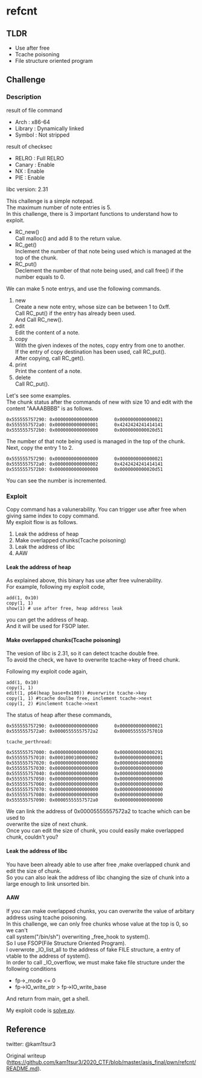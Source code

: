 # refcnt

## TLDR  
* Use after free   
* Tcache poisoning  
* File structure oriented program

## Challenge  
### Description  
result of file command  
* Arch    : x86-64  
* Library : Dynamically linked  
* Symbol  : Not stripped

result of checksec  
* RELRO  : Full RELRO  
* Canary : Enable   
* NX     : Enable  
* PIE    : Enable 

libc version: 2.31

This challenge is a simple notepad.  
The maximum number of note entries is 5.  
In this challenge, there is 3 important functions to understand how to
exploit.  
* RC\_new()    
Call malloc() and add 8 to the return value.  
* RC\_get()    
Inclement the number of that note being used which is managed at the top of
the chunk.  
* RC\_put()    
Declement the number of that note being used, and call free() if the number
equals to 0.  

We can make 5 note entrys, and use the following commands.  

1. new    
Create a new note entry, whose size can be between 1 to 0xff.  
Call RC\_put() if the entry has already been used.  
And Call RC\_new().  
2. edit    
Edit the content of a note.  
3. copy    
With the given indexes of the notes, copy entry from one to another.  
If the entry of copy destination has been used, call RC\_put().  
After copying, call RC\_get().  
4. print    
Print the content of a note.  
5. delete    
Call RC\_put().

Let's see some examples.  
The chunk status after the commands of new with size 10 and edit with the
content "AAAABBBB" is as follows.

```  
0x555555757290: 0x0000000000000000      0x0000000000000021  
0x5555557572a0: 0x0000000000000001      0x4242424241414141  
0x5555557572b0: 0x0000000000000000      0x0000000000020d51  
```  
The number of that note being used is managed in the top of the chunk.  
Next, copy the entry 1 to 2.  
```  
0x555555757290: 0x0000000000000000      0x0000000000000021  
0x5555557572a0: 0x0000000000000002      0x4242424241414141  
0x5555557572b0: 0x0000000000000000      0x0000000000020d51  
```  
You can see the number is incremented.

### Exploit  
Copy command has a valunerability. You can trigger use after free when giving
same index to copy command.  
My exploit flow is as follows.

1. Leak the address of heap    
2. Make overlapped chunks(Tcache poisoning)    
3. Leak the address of libc    
4. AAW

#### Leak the address of heap  
As explained above, this binary has use after free vulnerability.  
For example, following my exploit code,  
```  
add(1, 0x10)  
copy(1, 1)  
show(1) # use after free, heap address leak  
```  
you can get the address of heap.  
And it will be used for FSOP later.

#### Make overlapped chunks(Tcache poisoning)  
The vesion of libc is 2.31, so it can detect tcache double free.  
To avoid the check, we have to overwrite tcache->key of freed chunk.  

Following my exploit code again,  
```  
add(1, 0x10)  
copy(1, 1)  
edit(1, p64(heap_base+0x100)) #overwrite tcache->key  
copy(1, 1) #tcache doulbe free, inclement tcache->next  
copy(1, 2) #inclement tcache->next  
```

The status of heap after these commands,

```  
0x555555757290: 0x0000000000000000      0x0000000000000021  
0x5555557572a0: 0x00005555557572a2      0x0000555555757010

tcache_perthread:

0x555555757000: 0x0000000000000000      0x0000000000000291  
0x555555757010: 0x0001000100000002      0x0000000000000001  
0x555555757020: 0x0000000000000000      0x0000000400000000  
0x555555757030: 0x0000000000000000      0x0000000000000000  
0x555555757040: 0x0000000000000000      0x0000000000000000  
0x555555757050: 0x0000000000000000      0x0000000000000000  
0x555555757060: 0x0000000000000000      0x0000000000000000  
0x555555757070: 0x0000000000000000      0x0000000000000000  
0x555555757080: 0x0000000000000000      0x0000000000000000  
0x555555757090: 0x00005555557572a0      0x0000000000000000  
```  
We can link the address of 0x00005555557572a2 to tcache which can be used to  
overwrite the size of next chunk.  
Once you can edit the size of chunk, you could easily make overlapped chunk,
couldn't you?  

#### Leak the address of libc  
You have been already able to use after free ,make overlapped chunk and edit
the size of chunk.  
So you can also leak the address of libc changing the size of chunk into a
large enough to link unsorted bin.

#### AAW  
If you can make overlapped chunks, you can overwrite the value of arbitary
address using tcache poisoning.  
In this challenge, we can only free chunks whose value at the top is 0, so we
can't  
call system("/bin/sh") overwriting \_free\_hook to system().  
So I use FSOP(File Structure Oriented Program).  
I overwrote \_IO\_list\_all to the address of fake FILE structure, a entry of
vtable to the address of system().  
In order to call \_IO\_overflow, we must make fake file structure under the
following conditions

* fp->_mode <= 0  
* fp->IO\_write\_ptr \> fp-\>IO\_write\_base

And return from main, get a shell.

My exploit code is
[solve.py](https://github.com/kam1tsur3/2020_CTF/blob/master/asis_final/pwn/refcnt/solve.py).

## Reference

twitter: @kam1tsur3  

Original writeup
(https://github.com/kam1tsur3/2020_CTF/blob/master/asis_final/pwn/refcnt/README.md).